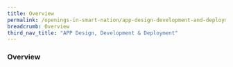 ```yaml
---
title: Overview
permalink: /openings-in-smart-nation/app-design-development-and-deployment/overview/
breadcrumb: Overview
third_nav_title: "APP Design, Development & Deployment"
---
```


### **Overview**
